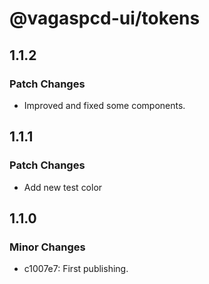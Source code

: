 # @vagaspcd-ui/tokens

## 1.1.2

### Patch Changes

- Improved and fixed some components.

## 1.1.1

### Patch Changes

- Add new test color

## 1.1.0

### Minor Changes

- c1007e7: First publishing.
